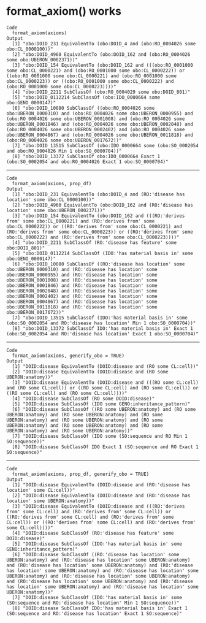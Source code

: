 # format_axiom() works

    Code
      format_axiom(axioms)
    Output
      [1] "obo:DOID_231 EquivalentTo (obo:DOID_4 and (obo:RO_0004026 some obo:CL_0000100))"                                                                                                                                                                                                                                                                                                                                                             
      [2] "obo:DOID_4960 EquivalentTo (obo:DOID_162 and (obo:RO_0004026 some obo:UBERON_0002371))"                                                                                                                                                                                                                                                                                                                                                      
      [3] "obo:DOID_154 EquivalentTo (obo:DOID_162 and (((obo:RO_0001000 some obo:CL_0000221) and (obo:RO_0001000 some obo:CL_0000222)) or ((obo:RO_0001000 some obo:CL_0000221) and (obo:RO_0001000 some obo:CL_0000223)) or ((obo:RO_0001000 some obo:CL_0000222) and (obo:RO_0001000 some obo:CL_0000223))))"                                                                                                                                        
      [4] "obo:DOID_2211 SubClassOf (obo:RO_0004029 some obo:DOID_801)"                                                                                                                                                                                                                                                                                                                                                                                 
      [5] "obo:DOID_0112214 SubClassOf (obo:IDO_0000664 some obo:GENO_0000147)"                                                                                                                                                                                                                                                                                                                                                                         
      [6] "obo:DOID_10080 SubClassOf ((obo:RO_0004026 some obo:UBERON_0000310) and (obo:RO_0004026 some obo:UBERON_0000955) and (obo:RO_0004026 some obo:UBERON_0001008) and (obo:RO_0004026 some obo:UBERON_0001846) and (obo:RO_0004026 some obo:UBERON_0002048) and (obo:RO_0004026 some obo:UBERON_0002402) and (obo:RO_0004026 some obo:UBERON_0004867) and (obo:RO_0004026 some obo:UBERON_0011818) and (obo:RO_0004026 some obo:UBERON_0017672))"
      [7] "obo:DOID_13515 SubClassOf (obo:IDO_0000664 some (obo:SO_0002054 and obo:RO_0004026 Min 1 obo:SO_0000704))"                                                                                                                                                                                                                                                                                                                                   
      [8] "obo:DOID_13372 SubClassOf obo:IDO_0000664 Exact 1 (obo:SO_0002054 and obo:RO_0004026 Exact 1 obo:SO_0000704)"                                                                                                                                                                                                                                                                                                                                

---

    Code
      format_axiom(axioms, prop_df)
    Output
      [1] "obo:DOID_231 EquivalentTo (obo:DOID_4 and (RO:'disease has location' some obo:CL_0000100))"                                                                                                                                                                                                                                                                                                                                                                                                                                                     
      [2] "obo:DOID_4960 EquivalentTo (obo:DOID_162 and (RO:'disease has location' some obo:UBERON_0002371))"                                                                                                                                                                                                                                                                                                                                                                                                                                              
      [3] "obo:DOID_154 EquivalentTo (obo:DOID_162 and (((RO:'derives from' some obo:CL_0000221) and (RO:'derives from' some obo:CL_0000222)) or ((RO:'derives from' some obo:CL_0000221) and (RO:'derives from' some obo:CL_0000223)) or ((RO:'derives from' some obo:CL_0000222) and (RO:'derives from' some obo:CL_0000223))))"                                                                                                                                                                                                                         
      [4] "obo:DOID_2211 SubClassOf (RO:'disease has feature' some obo:DOID_801)"                                                                                                                                                                                                                                                                                                                                                                                                                                                                          
      [5] "obo:DOID_0112214 SubClassOf (IDO:'has material basis in' some obo:GENO_0000147)"                                                                                                                                                                                                                                                                                                                                                                                                                                                                
      [6] "obo:DOID_10080 SubClassOf ((RO:'disease has location' some obo:UBERON_0000310) and (RO:'disease has location' some obo:UBERON_0000955) and (RO:'disease has location' some obo:UBERON_0001008) and (RO:'disease has location' some obo:UBERON_0001846) and (RO:'disease has location' some obo:UBERON_0002048) and (RO:'disease has location' some obo:UBERON_0002402) and (RO:'disease has location' some obo:UBERON_0004867) and (RO:'disease has location' some obo:UBERON_0011818) and (RO:'disease has location' some obo:UBERON_0017672))"
      [7] "obo:DOID_13515 SubClassOf (IDO:'has material basis in' some (obo:SO_0002054 and RO:'disease has location' Min 1 obo:SO_0000704))"                                                                                                                                                                                                                                                                                                                                                                                                               
      [8] "obo:DOID_13372 SubClassOf IDO:'has material basis in' Exact 1 (obo:SO_0002054 and RO:'disease has location' Exact 1 obo:SO_0000704)"                                                                                                                                                                                                                                                                                                                                                                                                            

---

    Code
      format_axiom(axioms, generify_obo = TRUE)
    Output
      [1] "DOID:disease EquivalentTo (DOID:disease and (RO some CL:cell))"                                                                                                                                                                                                                            
      [2] "DOID:disease EquivalentTo (DOID:disease and (RO some UBERON:anatomy))"                                                                                                                                                                                                                     
      [3] "DOID:disease EquivalentTo (DOID:disease and (((RO some CL:cell) and (RO some CL:cell)) or ((RO some CL:cell) and (RO some CL:cell)) or ((RO some CL:cell) and (RO some CL:cell))))"                                                                                                        
      [4] "DOID:disease SubClassOf (RO some DOID:disease)"                                                                                                                                                                                                                                            
      [5] "DOID:disease SubClassOf (IDO some GENO:inheritance_pattern)"                                                                                                                                                                                                                               
      [6] "DOID:disease SubClassOf ((RO some UBERON:anatomy) and (RO some UBERON:anatomy) and (RO some UBERON:anatomy) and (RO some UBERON:anatomy) and (RO some UBERON:anatomy) and (RO some UBERON:anatomy) and (RO some UBERON:anatomy) and (RO some UBERON:anatomy) and (RO some UBERON:anatomy))"
      [7] "DOID:disease SubClassOf (IDO some (SO:sequence and RO Min 1 SO:sequence))"                                                                                                                                                                                                                 
      [8] "DOID:disease SubClassOf IDO Exact 1 (SO:sequence and RO Exact 1 SO:sequence)"                                                                                                                                                                                                              

---

    Code
      format_axiom(axioms, prop_df, generify_obo = TRUE)
    Output
      [1] "DOID:disease EquivalentTo (DOID:disease and (RO:'disease has location' some CL:cell))"                                                                                                                                                                                                                                                                                                                                                                                                                    
      [2] "DOID:disease EquivalentTo (DOID:disease and (RO:'disease has location' some UBERON:anatomy))"                                                                                                                                                                                                                                                                                                                                                                                                             
      [3] "DOID:disease EquivalentTo (DOID:disease and (((RO:'derives from' some CL:cell) and (RO:'derives from' some CL:cell)) or ((RO:'derives from' some CL:cell) and (RO:'derives from' some CL:cell)) or ((RO:'derives from' some CL:cell) and (RO:'derives from' some CL:cell))))"                                                                                                                                                                                                                             
      [4] "DOID:disease SubClassOf (RO:'disease has feature' some DOID:disease)"                                                                                                                                                                                                                                                                                                                                                                                                                                     
      [5] "DOID:disease SubClassOf (IDO:'has material basis in' some GENO:inheritance_pattern)"                                                                                                                                                                                                                                                                                                                                                                                                                      
      [6] "DOID:disease SubClassOf ((RO:'disease has location' some UBERON:anatomy) and (RO:'disease has location' some UBERON:anatomy) and (RO:'disease has location' some UBERON:anatomy) and (RO:'disease has location' some UBERON:anatomy) and (RO:'disease has location' some UBERON:anatomy) and (RO:'disease has location' some UBERON:anatomy) and (RO:'disease has location' some UBERON:anatomy) and (RO:'disease has location' some UBERON:anatomy) and (RO:'disease has location' some UBERON:anatomy))"
      [7] "DOID:disease SubClassOf (IDO:'has material basis in' some (SO:sequence and RO:'disease has location' Min 1 SO:sequence))"                                                                                                                                                                                                                                                                                                                                                                                 
      [8] "DOID:disease SubClassOf IDO:'has material basis in' Exact 1 (SO:sequence and RO:'disease has location' Exact 1 SO:sequence)"                                                                                                                                                                                                                                                                                                                                                                              

